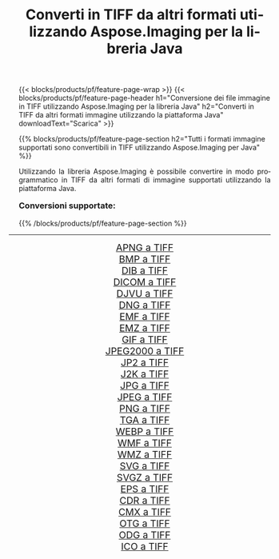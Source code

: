 ﻿---
title: Converti in TIFF da altri formati utilizzando Aspose.Imaging per la libreria Java 
weight: 3920
url: /it/java/conversion/to/tiff/ 
lang: it
langdirlevel: 2
locales: zh-hans,ja,it,ru,de,es,fr,nl,id,lt,pl,pt,vi,tr,ko,zh-hant,ar,hi,th,sv,cs,uk,he
description: Usando Aspose.Imaging puoi convertire in TIFF da altri formati usando Java
---

{{< blocks/products/pf/feature-page-wrap >}}
{{< blocks/products/pf/feature-page-header h1="Conversione dei file immagine in TIFF utilizzando Aspose.Imaging per la libreria Java" h2="Converti in TIFF da altri formati immagine utilizzando la piattaforma Java" downloadText="Scarica" >}}


{{% blocks/products/pf/feature-page-section  h2="Tutti i formati immagine supportati sono convertibili in TIFF utilizzando Aspose.Imaging per Java" %}}
<p align=justify>Utilizzando la libreria Aspose.Imaging è possibile convertire in modo programmatico in TIFF da altri formati di immagine supportati utilizzando la piattaforma Java.</p>
<h3 style="margin-top:16px;">
Conversioni supportate:
</h3>
{{% /blocks/products/pf/feature-page-section %}}
<div class="container-fluid productfamilypage bg-gray">
    <div class="convertypes bg-gray agp-content section">
        <div class="container">
		<hr style="margin-left:-20px;"/>
		<div class="row other-converters" style="gap: 10px;font-size: 19px;text-align:center;">
		    <div class='col-md-3 other-converter remove-lp remove-rp'><a href="/imaging/it/java/conversion/apng-to-tiff/" style="padding:15px;">APNG a TIFF</a></div>
<div class='col-md-3 other-converter remove-lp remove-rp'><a href="/imaging/it/java/conversion/bmp-to-tiff/" style="padding:15px;">BMP a TIFF</a></div>
<div class='col-md-3 other-converter remove-lp remove-rp'><a href="/imaging/it/java/conversion/dib-to-tiff/" style="padding:15px;">DIB a TIFF</a></div>
<div class='col-md-3 other-converter remove-lp remove-rp'><a href="/imaging/it/java/conversion/dicom-to-tiff/" style="padding:15px;">DICOM a TIFF</a></div>
<div class='col-md-3 other-converter remove-lp remove-rp'><a href="/imaging/it/java/conversion/djvu-to-tiff/" style="padding:15px;">DJVU a TIFF</a></div>
<div class='col-md-3 other-converter remove-lp remove-rp'><a href="/imaging/it/java/conversion/dng-to-tiff/" style="padding:15px;">DNG a TIFF</a></div>
<div class='col-md-3 other-converter remove-lp remove-rp'><a href="/imaging/it/java/conversion/emf-to-tiff/" style="padding:15px;">EMF a TIFF</a></div>
<div class='col-md-3 other-converter remove-lp remove-rp'><a href="/imaging/it/java/conversion/emz-to-tiff/" style="padding:15px;">EMZ a TIFF</a></div>
<div class='col-md-3 other-converter remove-lp remove-rp'><a href="/imaging/it/java/conversion/gif-to-tiff/" style="padding:15px;">GIF a TIFF</a></div>
<div class='col-md-3 other-converter remove-lp remove-rp'><a href="/imaging/it/java/conversion/jpeg2000-to-tiff/" style="padding:15px;">JPEG2000 a TIFF</a></div>
<div class='col-md-3 other-converter remove-lp remove-rp'><a href="/imaging/it/java/conversion/jp2-to-tiff/" style="padding:15px;">JP2 a TIFF</a></div>
<div class='col-md-3 other-converter remove-lp remove-rp'><a href="/imaging/it/java/conversion/j2k-to-tiff/" style="padding:15px;">J2K a TIFF</a></div>
<div class='col-md-3 other-converter remove-lp remove-rp'><a href="/imaging/it/java/conversion/jpg-to-tiff/" style="padding:15px;">JPG a TIFF</a></div>
<div class='col-md-3 other-converter remove-lp remove-rp'><a href="/imaging/it/java/conversion/jpeg-to-tiff/" style="padding:15px;">JPEG a TIFF</a></div>
<div class='col-md-3 other-converter remove-lp remove-rp'><a href="/imaging/it/java/conversion/png-to-tiff/" style="padding:15px;">PNG a TIFF</a></div>
<div class='col-md-3 other-converter remove-lp remove-rp'><a href="/imaging/it/java/conversion/tga-to-tiff/" style="padding:15px;">TGA a TIFF</a></div>
<div class='col-md-3 other-converter remove-lp remove-rp'><a href="/imaging/it/java/conversion/webp-to-tiff/" style="padding:15px;">WEBP a TIFF</a></div>
<div class='col-md-3 other-converter remove-lp remove-rp'><a href="/imaging/it/java/conversion/wmf-to-tiff/" style="padding:15px;">WMF a TIFF</a></div>
<div class='col-md-3 other-converter remove-lp remove-rp'><a href="/imaging/it/java/conversion/wmz-to-tiff/" style="padding:15px;">WMZ a TIFF</a></div>
<div class='col-md-3 other-converter remove-lp remove-rp'><a href="/imaging/it/java/conversion/svg-to-tiff/" style="padding:15px;">SVG a TIFF</a></div>
<div class='col-md-3 other-converter remove-lp remove-rp'><a href="/imaging/it/java/conversion/svgz-to-tiff/" style="padding:15px;">SVGZ a TIFF</a></div>
<div class='col-md-3 other-converter remove-lp remove-rp'><a href="/imaging/it/java/conversion/eps-to-tiff/" style="padding:15px;">EPS a TIFF</a></div>
<div class='col-md-3 other-converter remove-lp remove-rp'><a href="/imaging/it/java/conversion/cdr-to-tiff/" style="padding:15px;">CDR a TIFF</a></div>
<div class='col-md-3 other-converter remove-lp remove-rp'><a href="/imaging/it/java/conversion/cmx-to-tiff/" style="padding:15px;">CMX a TIFF</a></div>
<div class='col-md-3 other-converter remove-lp remove-rp'><a href="/imaging/it/java/conversion/otg-to-tiff/" style="padding:15px;">OTG a TIFF</a></div>
<div class='col-md-3 other-converter remove-lp remove-rp'><a href="/imaging/it/java/conversion/odg-to-tiff/" style="padding:15px;">ODG a TIFF</a></div>
<div class='col-md-3 other-converter remove-lp remove-rp'><a href="/imaging/it/java/conversion/ico-to-tiff/" style="padding:15px;">ICO a TIFF</a></div>
                </div>
        </div>
    </div>
</div>
<br/>

